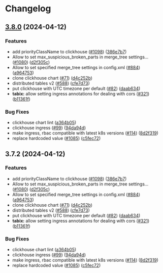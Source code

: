 # Changelog

## [3.8.0](https://github.com/sentry-kubernetes/charts/compare/clickhouse-v3.7.2...clickhouse-v3.8.0) (2024-04-12)


### Features

* add priorityClassName to clickhouse ([#1098](https://github.com/sentry-kubernetes/charts/issues/1098)) ([386e7b7](https://github.com/sentry-kubernetes/charts/commit/386e7b7328000a289a7642752af583e8f6d40106))
* Allow to set max_suspicious_broken_parts in merge_tree settings… ([#1080](https://github.com/sentry-kubernetes/charts/issues/1080)) ([d2f305c](https://github.com/sentry-kubernetes/charts/commit/d2f305c73b7b0ab625734a30fe5b5363606cd751))
* Allow to set specified merge_tree settings in config.xml ([#884](https://github.com/sentry-kubernetes/charts/issues/884)) ([a964753](https://github.com/sentry-kubernetes/charts/commit/a964753b6fc785292c448e2f8d7c3099c696039d))
* clone clickhouse chart ([#71](https://github.com/sentry-kubernetes/charts/issues/71)) ([d4c252b](https://github.com/sentry-kubernetes/charts/commit/d4c252b752bd637595b2406e88f2118d8609667a))
* distributed tables v2 ([#588](https://github.com/sentry-kubernetes/charts/issues/588)) ([cfe7d73](https://github.com/sentry-kubernetes/charts/commit/cfe7d736278feeeb72189efb841a6099685ed1dd))
* put clickhouse with UTC timezone per default ([#82](https://github.com/sentry-kubernetes/charts/issues/82)) ([daab634](https://github.com/sentry-kubernetes/charts/commit/daab634449ce10ad45a0f73c765e04033a8cb657))
* **tabix:** allow setting ingress annotations for dealing with cors ([#321](https://github.com/sentry-kubernetes/charts/issues/321)) ([b11361f](https://github.com/sentry-kubernetes/charts/commit/b11361f2fe6b27504d2f0fda4a12bc5ade780b05))


### Bug Fixes

* clickhouse chart lint ([a364b05](https://github.com/sentry-kubernetes/charts/commit/a364b053069ab9330af6c8bfd0d2bda619ada0f0))
* clickhouse ingress ([#99](https://github.com/sentry-kubernetes/charts/issues/99)) ([94da94d](https://github.com/sentry-kubernetes/charts/commit/94da94d15a9528ebdb4782c20af48b02e0a256bf))
* make ingress, rbac compatible with latest k8s versions ([#114](https://github.com/sentry-kubernetes/charts/issues/114)) ([8d2f319](https://github.com/sentry-kubernetes/charts/commit/8d2f3196fe797a301ba6ebb21b793f3030d70962))
* replace hardcoded value ([#1085](https://github.com/sentry-kubernetes/charts/issues/1085)) ([c5fec72](https://github.com/sentry-kubernetes/charts/commit/c5fec72ad8dc16e727019094d07dbaae4359cdf8))

## 3.7.2 (2024-04-12)


### Features

* add priorityClassName to clickhouse ([#1098](https://github.com/sentry-kubernetes/charts/issues/1098)) ([386e7b7](https://github.com/sentry-kubernetes/charts/commit/386e7b7328000a289a7642752af583e8f6d40106))
* Allow to set max_suspicious_broken_parts in merge_tree settings… ([#1080](https://github.com/sentry-kubernetes/charts/issues/1080)) ([d2f305c](https://github.com/sentry-kubernetes/charts/commit/d2f305c73b7b0ab625734a30fe5b5363606cd751))
* Allow to set specified merge_tree settings in config.xml ([#884](https://github.com/sentry-kubernetes/charts/issues/884)) ([a964753](https://github.com/sentry-kubernetes/charts/commit/a964753b6fc785292c448e2f8d7c3099c696039d))
* clone clickhouse chart ([#71](https://github.com/sentry-kubernetes/charts/issues/71)) ([d4c252b](https://github.com/sentry-kubernetes/charts/commit/d4c252b752bd637595b2406e88f2118d8609667a))
* distributed tables v2 ([#588](https://github.com/sentry-kubernetes/charts/issues/588)) ([cfe7d73](https://github.com/sentry-kubernetes/charts/commit/cfe7d736278feeeb72189efb841a6099685ed1dd))
* put clickhouse with UTC timezone per default ([#82](https://github.com/sentry-kubernetes/charts/issues/82)) ([daab634](https://github.com/sentry-kubernetes/charts/commit/daab634449ce10ad45a0f73c765e04033a8cb657))
* **tabix:** allow setting ingress annotations for dealing with cors ([#321](https://github.com/sentry-kubernetes/charts/issues/321)) ([b11361f](https://github.com/sentry-kubernetes/charts/commit/b11361f2fe6b27504d2f0fda4a12bc5ade780b05))


### Bug Fixes

* clickhouse chart lint ([a364b05](https://github.com/sentry-kubernetes/charts/commit/a364b053069ab9330af6c8bfd0d2bda619ada0f0))
* clickhouse ingress ([#99](https://github.com/sentry-kubernetes/charts/issues/99)) ([94da94d](https://github.com/sentry-kubernetes/charts/commit/94da94d15a9528ebdb4782c20af48b02e0a256bf))
* make ingress, rbac compatible with latest k8s versions ([#114](https://github.com/sentry-kubernetes/charts/issues/114)) ([8d2f319](https://github.com/sentry-kubernetes/charts/commit/8d2f3196fe797a301ba6ebb21b793f3030d70962))
* replace hardcoded value ([#1085](https://github.com/sentry-kubernetes/charts/issues/1085)) ([c5fec72](https://github.com/sentry-kubernetes/charts/commit/c5fec72ad8dc16e727019094d07dbaae4359cdf8))

